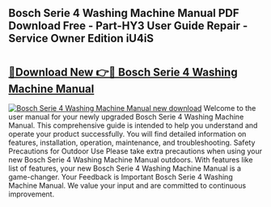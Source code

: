 ## Bosch Serie 4 Washing Machine Manual PDF Download Free - Part-HY3 User Guide Repair - Service Owner Edition iU4iS

# <h2><a href="http://cf21812.oget.top/?id=Bosch+Serie+4+Washing+Machine+Manual">🔗Download New 👉🔴 Bosch Serie 4 Washing Machine Manual</a></h2>

[![Bosch Serie 4 Washing Machine Manual new download](https://i.imgur.com/5g1atiW.png)](http://cf21812.oget.top/?id=Bosch+Serie+4+Washing+Machine+Manual)
Welcome to the user manual for your newly upgraded Bosch Serie 4 Washing Machine Manual. This comprehensive guide is intended to help you understand and operate your product successfully. You will find detailed information on features, installation, operation, maintenance, and troubleshooting. Safety Precautions for Outdoor Use Please take extra precautions when using your new Bosch Serie 4 Washing Machine Manual outdoors. With features like list of features, your new Bosch Serie 4 Washing Machine Manual is a game-changer. Your Feedback is Important Bosch Serie 4 Washing Machine Manual. We value your input and are committed to continuous improvement.
